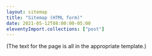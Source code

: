 ```yaml
---
layout: sitemap
title: "Sitemap (HTML form)"
date: 2021-05-12T08:00:00-05:00
eleventyImport.collections: ["post"]
---
```


(The text for the page is all in the appropriate template.)
